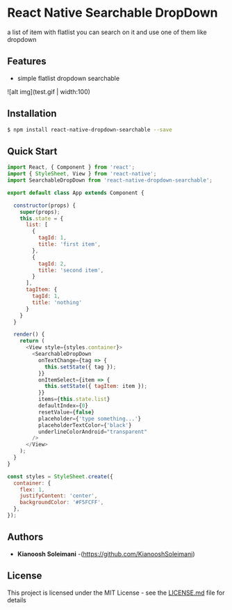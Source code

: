 # React Native Searchable DropDown

a list of item with flatlist you can search on it and use one of them like dropdown

## Features

- simple flatlist dropdown searchable

![alt img](test.gif | width:100)

## Installation


```sh
$ npm install react-native-dropdown-searchable --save
```

## Quick Start

```js
import React, { Component } from 'react';
import { StyleSheet, View } from 'react-native';
import SearchableDropDown from 'react-native-dropdown-searchable';

export default class App extends Component {

  constructor(props) {
    super(props);
    this.state = {
      list: [
        {
          tagId: 1,
          title: 'first item',
        },
        {
          tagId: 2,
          title: 'second item',
        }
      ],
      tagItem: {
        tagId: 1,
        title: 'nothing'
      }
    }
  }

  render() {
    return (
      <View style={styles.container}>
        <SearchableDropDown
          onTextChange={tag => {
            this.setState({ tag });
          }}
          onItemSelect={item => {
            this.setState({ tagItem: item });
          }}
          items={this.state.list}
          defaultIndex={0}
          resetValue={false}
          placeholder={'type something...'}
          placeholderTextColor={'black'}
          underlineColorAndroid="transparent"
        />
      </View>
    );
  }
}

const styles = StyleSheet.create({
  container: {
    flex: 1,
    justifyContent: 'center',
    backgroundColor: '#F5FCFF',
  },
});

```
## Authors

* **Kianoosh Soleimani** -(https://github.com/KianooshSoleimani)

## License

This project is licensed under the MIT License - see the [LICENSE.md](LICENSE.md) file for details
